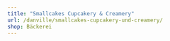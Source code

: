 ```yaml
---
title: "Smallcakes Cupcakery & Creamery"
url: /danville/smallcakes-cupcakery-und-creamery/
shop: Bäckerei
---
```

